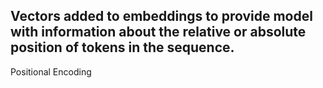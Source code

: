 Vectors added to embeddings to provide model with information about the relative or absolute position of tokens in the sequence.
---
Positional Encoding
